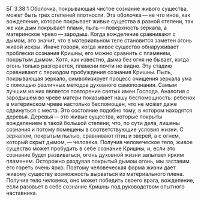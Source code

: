 БГ 3.38:1	Оболочка, покрывающая чистое сознание живого существа, может быть трех степеней плотности. Эта оболочка — не что иное, как вожделение, которое покрывает живые существа в разной степени, так же как дым покрывает пламя, пыль — поверхность зеркала, а материнское чрево — зародыш. Когда вожделение сравнивают с дымом, это значит, что в материальном теле становится заметен огонь живой искры. Иначе говоря, когда живое существо обнаруживает проблески сознания Кришны, его можно сравнить с пламенем, покрытым дымом. Хотя, как известно, дыма без огня не бывает, когда огонь только разгорается, пламени почти не видно. Эту стадию сравнивают с периодом пробуждения сознания Кришны. Пыль, покрывающая зеркало, символизирует процесс очищения зеркала ума с помощью различных методов духовного самопознания. Самым лучшим из них является повторение святых имен Господа. Аналогия с зародышем во чреве матери показывает нашу беспомощность: ребенок в материнском чреве настолько беспомощен, что не может даже сдвинуться с места. Это состояние подобно тому, в котором находятся деревья. Деревья — это живые существа, которые покрыты вожделением в такой большой степени, что, по сути дела, лишены сознания и потому помещены в соответствующие условия жизни. С зеркалом, покрытым пылью, сравнивают птиц и зверей, а с огнем, который скрыт дымом, — человека. Получив человеческое тело, живое существо может пробудить в себе сознание Кришны, и, если это сознание будет развиваться, огонь духовной жизни запылает ярким пламенем. Осторожно раздувая покрытый дымом огонь, мы заставим его гореть очень ярко. Поэтому человеческая форма жизни дает живому существу возможность вырваться из материального плена. Получив тело человека, оно может победить своего врага, вожделение, если разовьет в себе сознание Кришны под руководством опытного наставника.